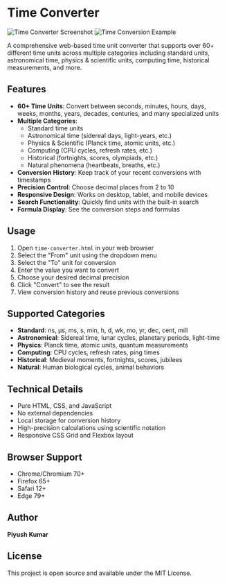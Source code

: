 # Time Converter

![Time Converter Screenshot](screenshots/time-converter-main.png)
![Time Conversion Example](screenshots/time-converter-result.png)

A comprehensive web-based time unit converter that supports over 60+ different time units across multiple categories including standard units, astronomical time, physics & scientific units, computing time, historical measurements, and more.

## Features

- **60+ Time Units**: Convert between seconds, minutes, hours, days, weeks, months, years, decades, centuries, and many specialized units
- **Multiple Categories**: 
  - Standard time units
  - Astronomical time (sidereal days, light-years, etc.)
  - Physics & Scientific (Planck time, atomic units, etc.)
  - Computing (CPU cycles, refresh rates, etc.)
  - Historical (fortnights, scores, olympiads, etc.)
  - Natural phenomena (heartbeats, breaths, etc.)
- **Conversion History**: Keep track of your recent conversions with timestamps
- **Precision Control**: Choose decimal places from 2 to 10
- **Responsive Design**: Works on desktop, tablet, and mobile devices
- **Search Functionality**: Quickly find units with the built-in search
- **Formula Display**: See the conversion steps and formulas

## Usage

1. Open `time-converter.html` in your web browser
2. Select the "From" unit using the dropdown menu
3. Select the "To" unit for conversion
4. Enter the value you want to convert
5. Choose your desired decimal precision
6. Click "Convert" to see the result
7. View conversion history and reuse previous conversions

## Supported Categories

- **Standard**: ns, μs, ms, s, min, h, d, wk, mo, yr, dec, cent, mill
- **Astronomical**: Sidereal time, lunar cycles, planetary periods, light-time
- **Physics**: Planck time, atomic units, quantum measurements
- **Computing**: CPU cycles, refresh rates, ping times
- **Historical**: Medieval moments, fortnights, scores, jubilees
- **Natural**: Human biological cycles, animal behaviors

## Technical Details

- Pure HTML, CSS, and JavaScript
- No external dependencies
- Local storage for conversion history
- High-precision calculations using scientific notation
- Responsive CSS Grid and Flexbox layout

## Browser Support

- Chrome/Chromium 70+
- Firefox 65+
- Safari 12+
- Edge 79+

## Author

**Piyush Kumar**

## License

This project is open source and available under the MIT License.
